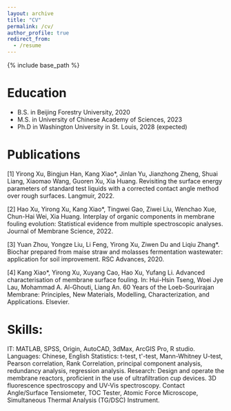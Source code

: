 ```yaml
---
layout: archive
title: "CV"
permalink: /cv/
author_profile: true
redirect_from:
  - /resume
---
```


{% include base_path %}

Education
======
* B.S. in Beijing Forestry University, 2020
* M.S. in University of Chinese Academy of Sciences, 2023
* Ph.D in Washington University in St. Louis, 2028 (expected)



Publications
======
[1] Yirong Xu, Bingjun Han, Kang Xiao*, Jinlan Yu, Jianzhong Zheng, Shuai Liang, Xiaomao Wang, Guoren Xu, Xia Huang. Revisiting the surface energy parameters of standard test liquids with a corrected contact angle method over rough surfaces. Langmuir, 2022.

[2] Hao Xu, Yirong Xu, Kang Xiao*, Tingwei Gao, Ziwei Liu, Wenchao Xue, Chun-Hai Wei, Xia Huang. Interplay of organic components in membrane fouling evolution: Statistical evidence from multiple spectroscopic analyses. Journal of Membrane Science, 2022. 

[3] Yuan Zhou, Yongze Liu, Li Feng, Yirong Xu, Ziwen Du and Liqiu Zhang*. Biochar prepared from maise straw and molasses fermentation wastewater: application for soil improvement. RSC Advances, 2020. 

[4] Kang Xiao*, Yirong Xu, Xuyang Cao, Hao Xu, Yufang Li. Advanced characterisation of membrane surface fouling. In: Hui-Hsin Tseng, Woei Jye Lau, Mohammad A. Al-Ghouti, Liang An. 60 Years of the Loeb-Sourirajan Membrane: Principles, New Materials, Modelling, Characterization, and Applications. Elsevier.





Skills:
======
IT: 
MATLAB, SPSS, Origin, AutoCAD, 3dMax, ArcGIS Pro, R studio.
Languages: 
Chinese, English
Statistics: 
t-test, t'-test, Mann-Whitney U-test, Pearson correlation, Rank Correlation, principal component analysis, redundancy analysis, regression analysis.
Research: 
Design and operate the membrane reactors, proficient in the use of ultrafiltration cup devices.
3D fluorescence spectroscopy and UV-Vis spectroscopy.
Contact Angle/Surface Tensiometer, TOC Tester, Atomic Force Microscope, Simultaneous Thermal Analysis (TG/DSC) Instrument.
